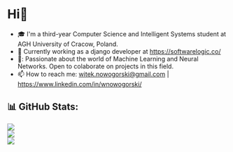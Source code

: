 
# Hi👋

- :mortar_board: I'm a third-year Computer Science and Intelligent Systems student at AGH University of Cracow, Poland. 
- :office: Currently working as a django developer at https://softwarelogic.co/
- 🤖: Passionate about the world of Machine Learning and Neural Networks. Open to colaborate on projects in this field.
- 📫 How to reach me: witek.nowogorski@gmail.com | https://www.linkedin.com/in/wnowogorski/

 
## 📊 GitHub Stats:
![](https://github-readme-stats.vercel.app/api?username=witek3100&theme=dracula&show_icons=true&hide_border=false&count_private=true)
<br>
![](https://github-readme-streak-stats.herokuapp.com/?user=witek3100&theme=dracula&hide_border=false)
<br>
![](https://github-readme-stats.vercel.app/api/top-langs/?username=witek3100&theme=dracula&show_icons=true&hide_border=false&layout=compact)


